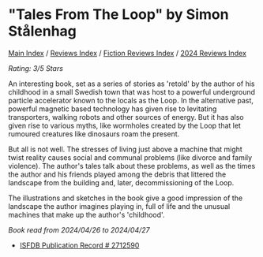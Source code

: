 # "Tales From The Loop" by Simon Stålenhag

[Main Index](../../../README.md) / [Reviews Index](../../README.md) / [Fiction Reviews Index](../README.md) / [2024 Reviews Index](README.md)

*Rating: 3/5 Stars*

An interesting book, set as a series of stories as 'retold' by the author of his childhood in a small Swedish town that was host to a powerful underground particle accelerator known to the locals as the Loop. In the alternative past, powerful magnetic based technology has given rise to levitating transporters, walking robots and other sources of energy. But it has also given rise to various myths, like wormholes created by the Loop that let rumoured creatures like dinosaurs roam the present.

But all is not well. The stresses of living just above a machine that might twist reality causes social and communal problems (like divorce and family violence). The author's tales talk about these problems, as well as the times the author and his friends played among the debris that littered the landscape from the building and, later, decommissioning of the Loop.

The illustrations and sketches in the book give a good impression of the landscape the author imagines playing in, full of life and the unusual machines that make up the author's 'childhood'.

*Book read from 2024/04/26 to 2024/04/27*

- [ISFDB Publication Record # 2712590](https://www.isfdb.org/cgi-bin/title.cgi?2712590)
